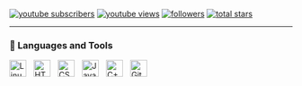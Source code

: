   <p align="left">
      <a href="https://www.youtube.com/channel/UCt00SFqoLi7BjmejezmCZ6g?sub_confirmation=1">
         <img alt="youtube subscribers" title="Subscribe to my YouTube channel" src="https://custom-icon-badges.demolab.com/youtube/channel/subscribers/UCdEGroQOLTMMhHCOMBehYIA?color=%23E05D44&label=SUBSCRIBE&logo=video&logoColor=white&style=for-the-badge&labelColor=CE4630"/></a> 
      <a href="https://www.youtube.com/channel/UCt00SFqoLi7BjmejezmCZ6g">
         <img alt="youtube views" title="YouTube views" src="https://custom-icon-badges.demolab.com/youtube/channel/views/UCt00SFqoLi7BjmejezmCZ6g?color=%23E1AD0E&logo=eye&logoColor=white&style=for-the-badge&labelColor=C79600"/></a> 
      <a href="https://github.com/Alessandro18K?tab=followers">
         <img alt="followers" title="Follow me on Github" src="https://custom-icon-badges.demolab.com/github/followers/Alessandro18K?color=236ad3&labelColor=1155ba&style=for-the-badge&logo=person-add&label=Follow&logoColor=white"/></a>
      <a href="https://github.com/Alessandro18K?tab=repositories&sort=stargazers">
         <img alt="total stars" title="Total stars on GitHub" src="https://custom-icon-badges.demolab.com/github/stars/Alessandro18K?color=55960c&style=for-the-badge&labelColor=488207&logo=star"/></a>
   </p>

---

### 🧰 Languages and Tools

<img align="left" alt="Linux" width="30px" style="padding-right:10px;" src="https://cdn.jsdelivr.net/gh/devicons/devicon/icons/linux/linux-original.svg" />
<img align="left" alt="HTML" width="30px" style="padding-right:10px;" src="https://cdn.jsdelivr.net/gh/devicons/devicon/icons/html5/html5-plain.svg" />
<img align="left" alt="CSS" width="30px" style="padding-right:10px;" src="https://cdn.jsdelivr.net/gh/devicons/devicon/icons/css3/css3-plain.svg" />
<img align="left" alt="JavaScript" width="30px" style="padding-right:10px;" src="https://cdn.jsdelivr.net/gh/devicons/devicon/icons/javascript/javascript-plain.svg" />
<img align="left" alt="C++" width="30px" style="padding-right:10px;" src="https://cdn.jsdelivr.net/gh/devicons/devicon/icons/cplusplus/cplusplus-line.svg" />
<img align="left" alt="GitHub" width="30px" style="padding-right:10px;" src="https://cdn.jsdelivr.net/gh/devicons/devicon/icons/github/github-original.svg" />
<br />

